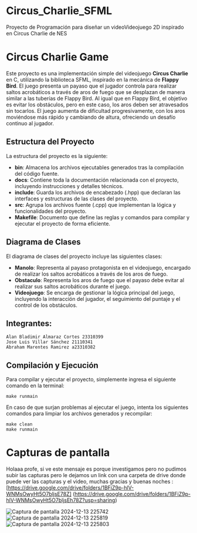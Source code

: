 # Circus_Charlie_SFML
Proyecto de Programación para diseñar un videoVideojuego 2D inspirado en Circus Charlie de NES




# Circus Charlie Game

Este proyecto es una implementación simple del videojuego **Circus Charlie** en C, utilizando la biblioteca SFML, inspirado en la mecánica de **Flappy Bird**. El juego presenta un payaso que el jugador controla para realizar saltos acrobáticos a través de aros de fuego que se desplazan de manera similar a las tuberías de Flappy Bird. Al igual que en Flappy Bird, el objetivo es evitar los obstáculos, pero en este caso, los aros deben ser atravesados sin tocarlos. El juego aumenta de dificultad progresivamente, con los aros moviéndose más rápido y cambiando de altura, ofreciendo un desafío continuo al jugador.

## Estructura del Proyecto

La estructura del proyecto es la siguiente:

- **bin**: Almacena los archivos ejecutables generados tras la compilación del código fuente.
- **docs**: Contiene toda la documentación relacionada con el proyecto, incluyendo instrucciones y detalles técnicos.
- **include**: Guarda los archivos de encabezado (.hpp) que declaran las interfaces y estructuras de las clases del proyecto.
- **src**: Agrupa los archivos fuente (.cpp) que implementan la lógica y funcionalidades del proyecto.
- **Makefile**: Documento que define las reglas y comandos para compilar y ejecutar el proyecto de forma eficiente.

## Diagrama de Clases

El diagrama de clases del proyecto incluye las siguientes clases:

- **Manolo**: Representa al payaso protagonista en el videojuego, encargado de realizar los saltos acrobáticos a través de los aros de fuego.
- **Obstaculo**: Representa los aros de fuego que el payaso debe evitar al realizar sus saltos acrobáticos durante el juego.
- **Videojuego**: Se encarga de gestionar la lógica principal del juego, incluyendo la interacción del jugador, el seguimiento del puntaje y el control de los obstáculos.

## Integrantes:

    Alan Bladimir Almaraz Cortes 23310399 
    Jose Luis Villar Sánchez 21110341
    Abraham Marentes Ramirez a23310382
   

## Compilación y Ejecución

Para compilar y ejecutar el proyecto, simplemente ingresa el siguiente comando en la terminal:

    make runmain

En caso de que surjan problemas al ejecutar el juego, intenta los siguientes comandos para limpiar los archivos generados y recompilar:

    make clean 
    make runmain
# Capturas de pantalla 
Holaaa profe, si ve este mensaje es porque investigamos pero no pudimos subir las capturas pero le dejamos un link con una carpeta de drive donde puede ver las capturas y el video, muchas gracias y buenas noches :     [https://drive.google.com/drive/folders/1BFiZ9p-hlV-WNMsOwyHt5O7bljsE78Z]    (https://drive.google.com/drive/folders/1BFiZ9p-hlV-WNMsOwyHt5O7bljsEh78Z?usp=sharing)

![Captura de pantalla 2024-12-13 225742](https://github.com/user-attachments/assets/59fa0042-5dd0-4ed5-b9aa-97cf41180278)
![Captura de pantalla 2024-12-13 225819](https://github.com/user-attachments/assets/3af4b981-91bd-464a-be48-78c3a971a000)
![Captura de pantalla 2024-12-13 225803](https://github.com/user-attachments/assets/44aae3ac-3efc-4f8f-b59b-e6e88b6a8313)

